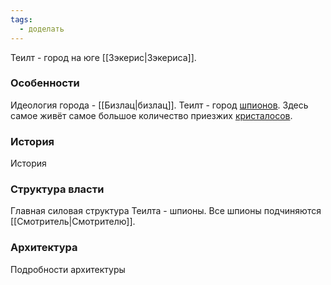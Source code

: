 ```yaml
---
tags:
  - доделать
---
```

Теилт - город на юге [[Зэкерис|Зэкериса]].
### Особенности
Идеология города - [[Бизлац|бизлац]].
Теилт - город [шпионов](Шпионы). Здесь самое живёт самое большое количество приезжих [кристалосов](Кристалосы.md).
### История
История
### Структура власти
Главная силовая структура Теилта - шпионы. Все шпионы подчиняются [[Смотритель|Смотрителю]].
### Архитектура
Подробности архитектуры
